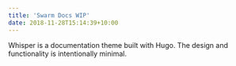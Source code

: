 ```yaml
---
title: 'Swarm Docs WIP'
date: 2018-11-28T15:14:39+10:00
---
```


Whisper is a documentation theme built with Hugo. The design and functionality is intentionally minimal.
